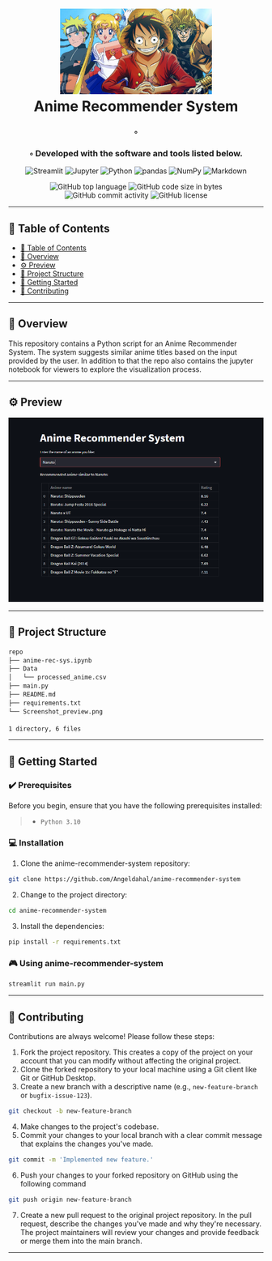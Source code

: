 
<div align="center">
<h1 align="center">
<img src="./assets/anime_title.jpg" width="300" />
<br>
<b>Anime Recommender System</b>
</h1>
<h3>◦ </h3>
<h3>◦ Developed with the software and tools listed below.</h3>

<p align="center">
<img src="https://img.shields.io/badge/Streamlit-FF4B4B.svg?style&logo=Streamlit&logoColor=white" alt="Streamlit" />
<img src="https://img.shields.io/badge/Jupyter-F37626.svg?style&logo=Jupyter&logoColor=white" alt="Jupyter" />
<img src="https://img.shields.io/badge/Python-3776AB.svg?style&logo=Python&logoColor=white" alt="Python" />
<img src="https://img.shields.io/badge/pandas-150458.svg?style&logo=pandas&logoColor=white" alt="pandas" />
<img src="https://img.shields.io/badge/NumPy-013243.svg?style&logo=NumPy&logoColor=white" alt="NumPy" />
<img src="https://img.shields.io/badge/Markdown-000000.svg?style&logo=Markdown&logoColor=white" alt="Markdown" />
</p>

![GitHub top language](https://img.shields.io/github/languages/top/Angeldahal/anime-recommender-system?style&color=5D6D7E)
![GitHub code size in bytes](https://img.shields.io/github/languages/code-size/Angeldahal/anime-recommender-system?style&color=5D6D7E)
![GitHub commit activity](https://img.shields.io/github/commit-activity/m/Angeldahal/anime-recommender-system?style&color=5D6D7E)
![GitHub license](https://img.shields.io/github/license/Angeldahal/anime-recommender-system?style&color=5D6D7E)
</div>

---

## 📒 Table of Contents
- [📒 Table of Contents](#-table-of-contents)
- [📍 Overview](#-overview)
- [⚙️ Preview](#-preview)
- [📂 Project Structure](#project-structure)
- [🚀 Getting Started](#-getting-started)
- [🤝 Contributing](#-contributing)
---


## 📍 Overview
This repository contains a Python script for an Anime Recommender System. The system suggests similar anime titles based on the input provided by the user. In addition to that the repo also contains the jupyter notebook for viewers to explore the visualization process.


---

## ⚙️ Preview
![Image Preview](./assets/Screenshot_preview.png)


---


## 📂 Project Structure


```bash
repo
├── anime-rec-sys.ipynb
├── Data
│   └── processed_anime.csv
├── main.py
├── README.md
├── requirements.txt
└── Screenshot_preview.png

1 directory, 6 files
```

---

## 🚀 Getting Started

### ✔️ Prerequisites

Before you begin, ensure that you have the following prerequisites installed:
> - `Python 3.10`

### 💻 Installation

1. Clone the anime-recommender-system repository:
```sh
git clone https://github.com/Angeldahal/anime-recommender-system
```

2. Change to the project directory:
```sh
cd anime-recommender-system
```

3. Install the dependencies:
```sh
pip install -r requirements.txt
```

### 🎮 Using anime-recommender-system

```sh
streamlit run main.py
```


---


## 🤝 Contributing

Contributions are always welcome! Please follow these steps:
1. Fork the project repository. This creates a copy of the project on your account that you can modify without affecting the original project.
2. Clone the forked repository to your local machine using a Git client like Git or GitHub Desktop.
3. Create a new branch with a descriptive name (e.g., `new-feature-branch` or `bugfix-issue-123`).
```sh
git checkout -b new-feature-branch
```
4. Make changes to the project's codebase.
5. Commit your changes to your local branch with a clear commit message that explains the changes you've made.
```sh
git commit -m 'Implemented new feature.'
```
6. Push your changes to your forked repository on GitHub using the following command
```sh
git push origin new-feature-branch
```
7. Create a new pull request to the original project repository. In the pull request, describe the changes you've made and why they're necessary.
The project maintainers will review your changes and provide feedback or merge them into the main branch.

---

